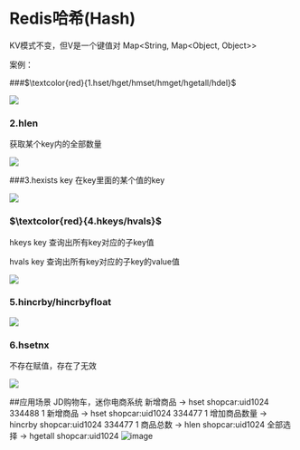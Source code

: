 # Redis哈希(Hash)

KV模式不变，但V是一个键值对  Map<String, Map<Object, Object>>

案例：

###$\textcolor{red}{1.hset/hget/hmset/hmget/hgetall/hdel}$

![](images/34.hash命令.jpg)

### 2.hlen

获取某个key内的全部数量

![](images/35.Hash-hlen.jpg)

###3.hexists key 在key里面的某个值的key

![](images/36.hash-hexists.jpg)

### $\textcolor{red}{4.hkeys/hvals}$

hkeys key 查询出所有key对应的子key值

hvals key 查询出所有key对应的子key的value值

![](images/37.hash-hkeys.jpg)

### 5.hincrby/hincrbyfloat

![](images/38.hash-hincrby.jpg)

### 6.hsetnx

不存在赋值，存在了无效

![](images/39.hash-hsetnx.jpg)

##应用场景
JD购物车，迷你电商系统
新增商品 → hset shopcar:uid1024 334488 1
新增商品 → hset shopcar:uid1024 334477 1
增加商品数量 → hincrby shopcar:uid1024 334477 1
商品总数 → hlen shopcar:uid1024
全部选择 → hgetall shopcar:uid1024
![image](https://github.com/Ryanzixuan/Redis/assets/107991630/42bdfda6-97b5-4c97-b7e8-e4432227fcba)
